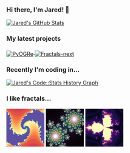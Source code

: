 ### Hi there, I'm Jared! 👋

<a href="https://github.com/JaredWogan">
  <img src="https://github-readme-stats.vercel.app/api?username=JaredWogan&show_icons=true" alt="Jared's GitHub Stats" />
</a>

### My latest projects

<a href="https://github.com/JaredWogan/PyOGRe">
  <img align="middle" src="https://github-readme-stats.vercel.app/api/pin/?username=JaredWogan&repo=PyOGRe" alt="PyOGRe" />
</a>
<a href="https://github.com/JaredWogan/Fractals-next">
  <img align="middle" src="https://github-readme-stats.vercel.app/api/pin/?username=JaredWogan&repo=Fractals-next" alt="Fractals-next" />
</a>

### Recently I'm coding in...

<a href="https://codestats.net/users/JaredWogan">
  <img src='https://codestats-readme.wegfan.cn/history-graph/JaredWogan?width=850&height=300&timezone=08:00&history_days=21&max_languages=9&language_colors=["3e4053","f15854","5da5da","faa43a","60bd68","f17cb0","b2912f","decf3f","b276b2","808080"]' alt="Jared's Code::Stats History Graph" />
</a>

### I like fractals...

<p float="left">
  <img src="https://github.com/JaredWogan/Fractals-next/blob/master/Python/Images/Fractal%20-%20Dragons%20-%202022-03-28%20at%2018-55-32.png" width="100" />
  <img src="https://github.com/JaredWogan/Fractals-next/blob/master/Python/Images/Fractal%20-%20Julia%20-%202022-03-28%20at%2019-09-38.png" width="100" /> 
  <img src="https://github.com/JaredWogan/Fractals-next/blob/master/Python/Images/Fractal%20-%20Weird%20-%202022-03-29%20at%2012-03-17.png" width="100" />
</p>
